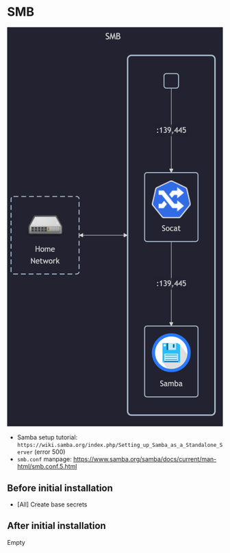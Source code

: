 # SMB

![diagram](../../docs/diagrams/out/apps/smb.png)

- Samba setup tutorial: `https://wiki.samba.org/index.php/Setting_up_Samba_as_a_Standalone_Server` (error 500)
- `smb.conf` manpage: <https://www.samba.org/samba/docs/current/man-html/smb.conf.5.html>

## Before initial installation

- \[All\] Create base secrets

## After initial installation

Empty
